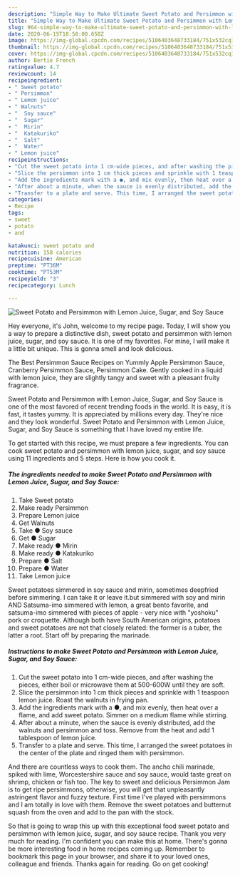 ```yaml
---
description: "Simple Way to Make Ultimate Sweet Potato and Persimmon with Lemon Juice, Sugar, and Soy Sauce"
title: "Simple Way to Make Ultimate Sweet Potato and Persimmon with Lemon Juice, Sugar, and Soy Sauce"
slug: 964-simple-way-to-make-ultimate-sweet-potato-and-persimmon-with-lemon-juice-sugar-and-soy-sauce
date: 2020-06-15T18:58:00.658Z
image: https://img-global.cpcdn.com/recipes/5106403648733184/751x532cq70/sweet-potato-and-persimmon-with-lemon-juice-sugar-and-soy-sauce-recipe-main-photo.jpg
thumbnail: https://img-global.cpcdn.com/recipes/5106403648733184/751x532cq70/sweet-potato-and-persimmon-with-lemon-juice-sugar-and-soy-sauce-recipe-main-photo.jpg
cover: https://img-global.cpcdn.com/recipes/5106403648733184/751x532cq70/sweet-potato-and-persimmon-with-lemon-juice-sugar-and-soy-sauce-recipe-main-photo.jpg
author: Bertie French
ratingvalue: 4.7
reviewcount: 14
recipeingredient:
- " Sweet potato"
- " Persimmon"
- " Lemon juice"
- " Walnuts"
- "  Soy sauce"
- "  Sugar"
- "  Mirin"
- "  Katakuriko"
- "  Salt"
- "  Water"
- " Lemon juice"
recipeinstructions:
- "Cut the sweet potato into 1 cm-wide pieces, and after washing the pieces, either boil or microwave them at 500-600W until they are soft."
- "Slice the persimmon into 1 cm thick pieces and sprinkle with 1 teaspoon lemon juice. Roast the walnuts in frying pan."
- "Add the ingredients mark with a ●, and mix evenly, then heat over a flame, and add sweet potato. Simmer on a medium flame while stirring."
- "After about a minute, when the sauce is evenly distributed, add the walnuts and persimmon and toss. Remove from the heat and add 1 tablespoon of lemon juice."
- "Transfer to a plate and serve. This time, I arranged the sweet potatoes in the center of the plate and ringed them with persimmon."
categories:
- Recipe
tags:
- sweet
- potato
- and

katakunci: sweet potato and 
nutrition: 158 calories
recipecuisine: American
preptime: "PT36M"
cooktime: "PT53M"
recipeyield: "3"
recipecategory: Lunch

---
```



![Sweet Potato and Persimmon with Lemon Juice, Sugar, and Soy Sauce](https://img-global.cpcdn.com/recipes/5106403648733184/751x532cq70/sweet-potato-and-persimmon-with-lemon-juice-sugar-and-soy-sauce-recipe-main-photo.jpg)

Hey everyone, it's John, welcome to my recipe page. Today, I will show you a way to prepare a distinctive dish, sweet potato and persimmon with lemon juice, sugar, and soy sauce. It is one of my favorites. For mine, I will make it a little bit unique. This is gonna smell and look delicious.

The Best Persimmon Sauce Recipes on Yummly Apple Persimmon Sauce, Cranberry Persimmon Sauce, Persimmon Cake. Gently cooked in a liquid with lemon juice, they are slightly tangy and sweet with a pleasant fruity fragrance.

Sweet Potato and Persimmon with Lemon Juice, Sugar, and Soy Sauce is one of the most favored of recent trending foods in the world. It is easy, it is fast, it tastes yummy. It is appreciated by millions every day. They're nice and they look wonderful. Sweet Potato and Persimmon with Lemon Juice, Sugar, and Soy Sauce is something that I have loved my entire life.


To get started with this recipe, we must prepare a few ingredients. You can cook sweet potato and persimmon with lemon juice, sugar, and soy sauce using 11 ingredients and 5 steps. Here is how you cook it.

<!--inarticleads1-->

##### The ingredients needed to make Sweet Potato and Persimmon with Lemon Juice, Sugar, and Soy Sauce:

1. Take  Sweet potato
1. Make ready  Persimmon
1. Prepare  Lemon juice
1. Get  Walnuts
1. Take  ● Soy sauce
1. Get  ● Sugar
1. Make ready  ● Mirin
1. Make ready  ● Katakuriko
1. Prepare  ● Salt
1. Prepare  ● Water
1. Take  Lemon juice


Sweet potatoes simmered in soy sauce and mirin, sometimes deepfried before simmering. I can take it or leave it.but simmered with soy and mirin AND Satsuma-imo simmered with lemon, a great bento favorite, and satsuma-imo simmered with pieces of apple - very nice with &#34;yoshoku&#34; pork or croquette. Although both have South American origins, potatoes and sweet potatoes are not that closely related: the former is a tuber, the latter a root. Start off by preparing the marinade. 

<!--inarticleads2-->

##### Instructions to make Sweet Potato and Persimmon with Lemon Juice, Sugar, and Soy Sauce:

1. Cut the sweet potato into 1 cm-wide pieces, and after washing the pieces, either boil or microwave them at 500-600W until they are soft.
1. Slice the persimmon into 1 cm thick pieces and sprinkle with 1 teaspoon lemon juice. Roast the walnuts in frying pan.
1. Add the ingredients mark with a ●, and mix evenly, then heat over a flame, and add sweet potato. Simmer on a medium flame while stirring.
1. After about a minute, when the sauce is evenly distributed, add the walnuts and persimmon and toss. Remove from the heat and add 1 tablespoon of lemon juice.
1. Transfer to a plate and serve. This time, I arranged the sweet potatoes in the center of the plate and ringed them with persimmon.


And there are countless ways to cook them. The ancho chili marinade, spiked with lime, Worcestershire sauce and soy sauce, would taste great on shrimp, chicken or fish too. The key to sweet and delicious Persimmon Jam is to get ripe persimmons, otherwise, you will get that unpleasantly astringent flavor and fuzzy texture. First time I&#39;ve played with persimmons and I am totally in love with them. Remove the sweet potatoes and butternut squash from the oven and add to the pan with the stock. 

So that is going to wrap this up with this exceptional food sweet potato and persimmon with lemon juice, sugar, and soy sauce recipe. Thank you very much for reading. I'm confident you can make this at home. There's gonna be more interesting food in home recipes coming up. Remember to bookmark this page in your browser, and share it to your loved ones, colleague and friends. Thanks again for reading. Go on get cooking!

